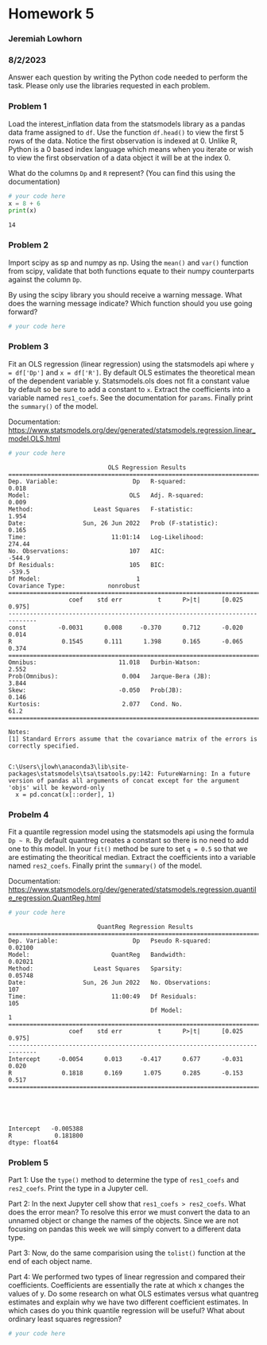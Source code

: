 # Homework 5
### Jeremiah Lowhorn
### 8/2/2023

Answer each question by writing the Python code needed to perform the task. Please only use the libraries requested in each problem. 

### Problem 1
Load the interest_inflation data from the statsmodels library as a pandas data frame assigned to `df`. Use the function `df.head()` to view the first 5 rows of the data. Notice the first observation is indexed at 0. Unlike R, Python is a 0 based index language which means when you iterate or wish to view the first observation of a data object it will be at the index 0. 

What do the columns `Dp` and `R` represent? (You can find this using the documentation)



```python
# your code here
x = 8 + 6
print(x)
```

    14
    

### Problem 2
Import scipy as sp and numpy as np. Using the `mean()` and `var()` function from scipy, validate that both functions equate to their numpy counterparts against the column `Dp`.

By using the scipy library you should receive a warning message. What does the warning message indicate? Which function should you use going forward? 


```python
# your code here

```

### Problem 3
Fit an OLS regression (linear regression) using the statsmodels api where `y = df['Dp']` and `x = df['R']`. By default OLS estimates the theoretical mean of the dependent variable y. Statsmodels.ols does not fit a constant value by default so be sure to add a constant to `x`. Extract the coefficients into a variable named `res1_coefs`. See the documentation for `params`. Finally print the `summary()` of the model. 

Documentation: https://www.statsmodels.org/dev/generated/statsmodels.regression.linear_model.OLS.html


```python
# your code here
```

                                OLS Regression Results                            
    ==============================================================================
    Dep. Variable:                     Dp   R-squared:                       0.018
    Model:                            OLS   Adj. R-squared:                  0.009
    Method:                 Least Squares   F-statistic:                     1.954
    Date:                Sun, 26 Jun 2022   Prob (F-statistic):              0.165
    Time:                        11:01:14   Log-Likelihood:                 274.44
    No. Observations:                 107   AIC:                            -544.9
    Df Residuals:                     105   BIC:                            -539.5
    Df Model:                           1                                         
    Covariance Type:            nonrobust                                         
    ==============================================================================
                     coef    std err          t      P>|t|      [0.025      0.975]
    ------------------------------------------------------------------------------
    const         -0.0031      0.008     -0.370      0.712      -0.020       0.014
    R              0.1545      0.111      1.398      0.165      -0.065       0.374
    ==============================================================================
    Omnibus:                       11.018   Durbin-Watson:                   2.552
    Prob(Omnibus):                  0.004   Jarque-Bera (JB):                3.844
    Skew:                          -0.050   Prob(JB):                        0.146
    Kurtosis:                       2.077   Cond. No.                         61.2
    ==============================================================================
    
    Notes:
    [1] Standard Errors assume that the covariance matrix of the errors is correctly specified.
    

    C:\Users\jlowh\anaconda3\lib\site-packages\statsmodels\tsa\tsatools.py:142: FutureWarning: In a future version of pandas all arguments of concat except for the argument 'objs' will be keyword-only
      x = pd.concat(x[::order], 1)
    

### Probelm 4
Fit a quantile regression model using the statsmodels api using the formula `Dp ~ R`. By default quantreg creates a constant so there is no need to add one to this model. In your `fit()` method be sure to set `q = 0.5` so that we are estimating the theoritical median.  Extract the coefficients into a variable named `res2_coefs`.  Finally print the `summary()` of the model. 


Documentation: https://www.statsmodels.org/dev/generated/statsmodels.regression.quantile_regression.QuantReg.html


```python
# your code here
```

                             QuantReg Regression Results                          
    ==============================================================================
    Dep. Variable:                     Dp   Pseudo R-squared:              0.02100
    Model:                       QuantReg   Bandwidth:                     0.02021
    Method:                 Least Squares   Sparsity:                      0.05748
    Date:                Sun, 26 Jun 2022   No. Observations:                  107
    Time:                        11:00:49   Df Residuals:                      105
                                            Df Model:                            1
    ==============================================================================
                     coef    std err          t      P>|t|      [0.025      0.975]
    ------------------------------------------------------------------------------
    Intercept     -0.0054      0.013     -0.417      0.677      -0.031       0.020
    R              0.1818      0.169      1.075      0.285      -0.153       0.517
    ==============================================================================
    




    Intercept   -0.005388
    R            0.181800
    dtype: float64



### Problem 5

Part 1: Use the `type()` method to determine the type of `res1_coefs` and `res2_coefs`. Print the type in a Jupyter cell. 

Part 2: In the next Jupyter cell show that `res1_coefs > res2_coefs`. What does the error mean? To resolve this error we must convert the data to an unnamed object or change the names of the objects. Since we are not focusing on pandas this week we will simply convert to a different data type.

Part 3: Now, do the same comparision using the `tolist()` function at the end of each object name. 

Part 4: We performed two types of linear regression and compared their coefficients. Coefficients are essentially the rate at which x changes the values of y. Do some research on what OLS estimates versus what quantreg estimates and explain why we have two different coefficient estimates. In which cases do you think quantile regression will be useful? What about ordinary least squares regression? 


```python
# your code here
```


